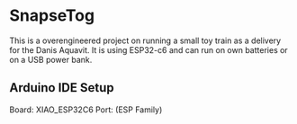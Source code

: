 # SnapseTog
This is a overengineered project on running a small toy train as a delivery for the Danis Aquavit. It is using ESP32-c6 and can run on own batteries or on a USB power bank.


## Arduino IDE Setup
Board: XIAO_ESP32C6
Port: (ESP Family)
